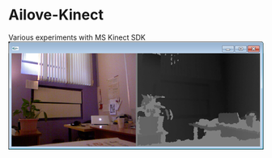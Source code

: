 Ailove-Kinect
=============

Various experiments with MS Kinect SDK
<img src="https://github.com/ailove-lab/Ailove-Kinect/blob/master/screenshot.png?raw=true"/>